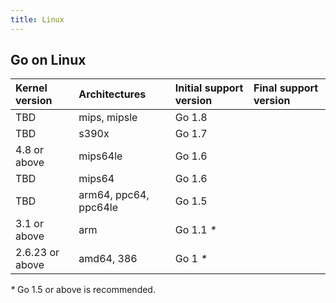 ```yaml
---
title: Linux
---
```


## Go on Linux

| **Kernel version** | **Architectures**     | **Initial support version** | **Final support version** |
|:-------------------|:----------------------|:----------------------------|:--------------------------|
| TBD                | mips, mipsle          | Go 1.8                      |                           |
| TBD                | s390x                 | Go 1.7                      |                           |
| 4.8 or above       | mips64le              | Go 1.6                      |                           |
| TBD                | mips64                | Go 1.6                      |                           |
| TBD                | arm64, ppc64, ppc64le | Go 1.5                      |                           |
| 3.1 or above       | arm                   | Go 1.1 _*_                  |                           |
| 2.6.23 or above    | amd64, 386            | Go 1 _*_                    |                           |

_*_ Go 1.5 or above is recommended.
